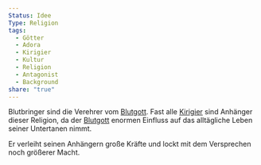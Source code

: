 ```yaml
---
Status: Idee
Type: Religion
tags:
  - Götter
  - Adora
  - Kirigier
  - Kultur
  - Religion
  - Antagonist
  - Background
share: "true"
---
```

Blutbringer sind die Verehrer vom [Blutgott](../../G%C3%B6tter/Reihen%20der%20G%C3%B6tter/Blutgott.md). Fast alle [Kirigier](../../Kulturen/Kirigier.md) sind Anhänger dieser Religion, da der [Blutgott](../../G%C3%B6tter/Reihen%20der%20G%C3%B6tter/Blutgott.md) enormen Einfluss auf das alltägliche Leben seiner Untertanen nimmt. 

Er verleiht seinen Anhängern große Kräfte und lockt mit dem Versprechen noch größerer Macht. 